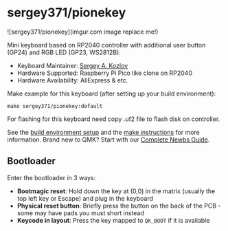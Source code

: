 # sergey371/pionekey

![sergey371/pionekey](imgur.com image replace me!)

Mini keyboard based on RP2040 controller with additional user button (GP24) and RGB LED (GP23, WS2812B).

* Keyboard Maintainer: [Sergey A. Kozlov](https://github.com/Sergey371)
* Hardware Supported: Raspberry Pi Pico like clone on RP2040
* Hardware Availability: AliExpress & etc.

Make example for this keyboard (after setting up your build environment):

    make sergey371/pionekey:default

For flashing for this keyboard need copy .uf2 file to flash disk on controller.


See the [build environment setup](https://docs.qmk.fm/#/getting_started_build_tools) and the [make instructions](https://docs.qmk.fm/#/getting_started_make_guide) for more information. Brand new to QMK? Start with our [Complete Newbs Guide](https://docs.qmk.fm/#/newbs).

## Bootloader

Enter the bootloader in 3 ways:

* **Bootmagic reset**: Hold down the key at (0,0) in the matrix (usually the top left key or Escape) and plug in the keyboard
* **Physical reset button**: Briefly press the button on the back of the PCB - some may have pads you must short instead
* **Keycode in layout**: Press the key mapped to `QK_BOOT` if it is available
